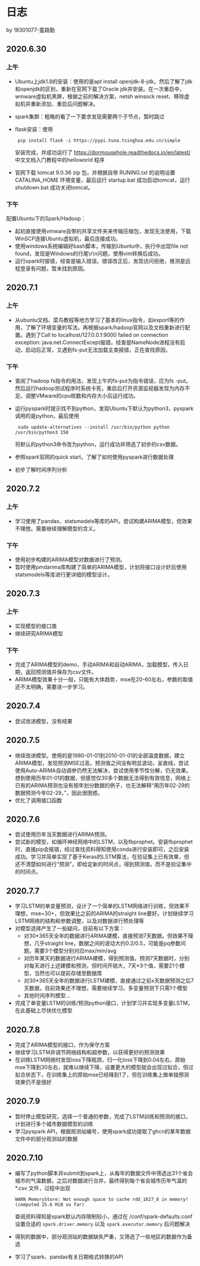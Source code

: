 # 日志

by 18301077-童路勤

## 2020.6.30

### 上午

- Ubuntu上jdk1.8的安装：使用的是apt install openjdk-8-jdk，然后了解了jdk和openjdk的区别，重新在官网下载了Oracle jdk并安装。在一次重启中，wmware虚拟机黑屏，根据之前的解决方案，netsh winsock reset、移除虚拟机并重新添加、重启后问题解决。
- spark集群：粗略的看了一下要求发现需要两个子节点，暂时跳过
- flask安装：使用
   
       pip install flask -i https://pypi.tuna.tsinghua.edu.cn/simple 
    
    安装完成，并成功运行了 https://dormousehole.readthedocs.io/en/latest/ 中文文档入门教程中的helloworld 程序
- 官网下载 tomcat 9.0.36 zip 包，并根据自带 RUNING.txt 的说明设置 CATALINA_HOME 环境变量，最后运行 startup.bat 成功启动tomcat，运行 shutdown.bat 成功关闭tomcat。

### 下午

配置Ubuntu下的Spark/Hadoop：

- 起初直接使用vmware自带的共享文件夹来传输压缩包，发现无法使用，下载WinSCP连接Ubuntu虚拟机，最后连接成功。
- 使用windows系统编辑好bash脚本，传输到Ubuntu中，执行中出现file not found，发现是Windows的行尾\r\n问题，使用vim转换后成功。
- 运行spark时报错，经查是输入错误。错误改正后，发现访问拒绝，推测是远程登录有问题，暂未找到原因。

## 2020.7.1

### 上午

- 从ubuntu文档、菜鸟教程等地方学习了基本的linux指令，如export等的作用，了解了环境变量的写法。再根据spark/hadoop官网以及文档重新进行配置。遇到了Call to localhost/127.0.0.1:9000 failed on connection exception: java.net.ConnectExcept报错，经查是NameNode进程没有启动，启动后正常，又遇到fs-put无法加载主类报错，正在查找原因。

### 下午

- 查阅了hadoop fs指令的用法，发现上午的fs-put为指令错误，应为fs -put。然后运行hadoop测试程序时系统卡死，重启后打开资源监视器发现为内存不足。调整VMware的cpu核数和内存大小后运行成功。
- 运行pyspark时提示找不到python，发现Ubuntu下默认为python3，pyspark调用的是python，最后使用

       sudo update-alternatives --install /usr/bin/python python /usr/bin/python3 150

   将默认的python3命令改为python，运行成功并筛选了初步的csv数据。
- 参照spark官网的quick start，了解了如何使用pyspark进行数据处理
- 初步了解时间序列分析

## 2020.7.2

### 上午

- 学习使用了pandas、statsmodels等库的API，尝试构建ARIMA模型，但效果不理想。需要继续理解模型的含义。

### 下午

- 使用初步构建的ARIMA模型对数据进行了预测。
- 暂时使用pmdarima库构建了简单的ARIMA模型，计划将接口设计好后使用statsmodels等库进行更详细的模型设计。

## 2020.7.3

### 上午

- 实现模型的接口类
- 继续研究ARIMA模型

### 下午

- 完成了ARIMA模型的demo，手动ARIMA和自动ARIMA，加载模型，传入日期，返回预测值并保存为csv文件。
- ARIMA模型效果十分一般，只能有大体趋势，mse在20-60左右，参数的取值还不太明确，需要进一步学习。

## 2020.7.4

- 尝试改进模型，没有结果

## 2020.7.5

- 继续改进模型。使用的是1980-01-01到2010-01-01的全部温度数据，建立ARIMA模型，发现预测MSE过高，预测值之间没有明显波动，呈直线，尝试使用Auto-ARIMA自动调参仍然无法解决，尝试使用季节性分解，仍无效果。想到使用历年01-01的数据，但感觉仅30多个数据无法得到有效信息，网络上已有的ARIMA预测也没有按年划分数据的例子，也无法解释“用历年02-29的数据预测今年02-29，”，因此很困惑。
- 优化了调用接口函数

## 2020.7.6

- 尝试使用历年当天数据进行ARIMA预测。
- 尝试新的模型，如循环神经网络中的LSTM，以及fbprophet。安装fbprophet时，直接pip会报错，经过查找资料得知使用conda进行安装即可，之后安装成功。学习并简单实现了基于Keras的LSTM算法，在验证集上已有效果，但还不清楚如何进行“预测”，即给定新的时间点，得到预测值，而不是验证集中的时间点。

## 2020.7.7

- 学习LSTM的单变量预测，设计了一个简单的LSTM网络进行训练，但效果不理想，mse=30+，但效果比之前的ARIMA的straight line要好。计划继续学习LSTM网络的结构和参数调整，以及对数据进行预处理等
- 对模型选择产生了一些疑问，目前有以下方案：
  - 对30*365天全年的数据进行ARIMA建模，直接预测7天数据。但效果不理想，几乎straight line，数据之间的波动大约0.2/0.5，可能是pq参数问题。需要3个模型分别对应max/min/avg
  - 对历年某天的数据进行ARIMA建模，得到预测值。预测7天数据时，分别对每天进行上述建模和预测，但时间开销大，7天*3个值，需要21个模型，当然也可以提前存储至数据库
  - 对30*365天全年的数据进行LSTM建模，直接通过之前x天数据预测之后7天数据，目前效果还不理想，需要继续学习。多变量预测下只需1个模型
  - 其他时间序列模型...
- 完成了单变量LSTM的训练/预测python接口，计划学习并实现多变量LSTM，在此基础上尽快优化模型

## 2020.7.8

- 完成了ARIMA模型的接口，作为保守方案
- 继续学习LSTM并调节网络结构和超参数，以获得更好的预测效果
- 在训练LSTM网络时发现loss下降瓶颈，归一化loss下降到0.04左右，原始mse下降到30左右，就难以继续下降，设置更大的模型就会出现过拟合，但过拟合状态下，在训练集上的原始mse已经降到1了，但在训练集上做单独预测效果仍不是很好

## 2020.7.9

- 暂时停止模型研究，选择一个普通的参数，完成了LSTM训练和预测的接口，计划进行多个城市数据模型的训练
- 学习pyspark API，根据观测站编号，使用spark成功提取了ghcn的某年数据文件中的部分观测站的数据

## 2020.7.10

- 编写了python脚本并submit到spark上，从每年的数据文件中筛选出31个省会城市的气温数据，之后对数据进行合并，最终得到每个省会城市历年气温的 *.csv 文件，过程中出现
  
      WARN MemoryStore: Not enough space to cache rdd_1627_8 in memory! (computed 25.6 MiB so far)

  查阅资料得知是spark默认内存限制较小，通过在 /conf/spark-defaults.conf 设置合适的 `spark.driver.memory` 以及 `spark.executor.memory` 后问题解决

- 得到的数据中，部分观测站的数据缺失严重，又筛选了一些地区的数据作为备选

- 学习了spark、pandas有关日期格式转换的API